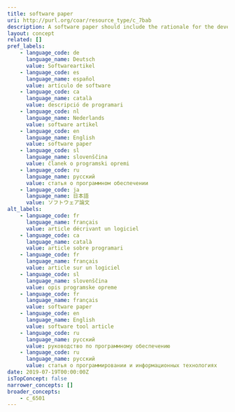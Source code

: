 ```yaml
---
title: software paper
uri: http://purl.org/coar/resource_type/c_7bab
description: A software paper should include the rationale for the development of the tool and details of the code used for its construction. (Adapted from f1000)
layout: concept
related: []
pref_labels:
    - language_code: de
      language_name: Deutsch
      value: Softwareartikel
    - language_code: es
      language_name: español
      value: artículo de software
    - language_code: ca
      language_name: català
      value: descripció de programari
    - language_code: nl
      language_name: Nederlands
      value: software artikel
    - language_code: en
      language_name: English
      value: software paper
    - language_code: sl
      language_name: slovenščina
      value: članek o programski opremi
    - language_code: ru
      language_name: русский
      value: статья о программном обеспечении
    - language_code: ja
      language_name: 日本語
      value: ソフトウェア論文
alt_labels:
    - language_code: fr
      language_name: français
      value: article décrivant un logiciel
    - language_code: ca
      language_name: català
      value: article sobre programari
    - language_code: fr
      language_name: français
      value: article sur un logiciel
    - language_code: sl
      language_name: slovenščina
      value: opis programske opreme
    - language_code: fr
      language_name: français
      value: software paper
    - language_code: en
      language_name: English
      value: software tool article
    - language_code: ru
      language_name: русский
      value: руководство по программному обеспечению
    - language_code: ru
      language_name: русский
      value: статья о программировании и информационных технологиях
date: 2019-07-19T00:00:00Z
isTopConcept: false
narrower_concepts: []
broader_concepts:
    - c_6501
---
```


